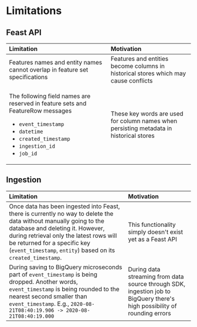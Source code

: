 # Limitations

## Feast API

<table>
  <thead>
    <tr>
      <th style="text-align:left">Limitation</th>
      <th style="text-align:left">Motivation</th>
    </tr>
  </thead>
  <tbody>
    <tr>
      <td style="text-align:left">Features names and entity names cannot overlap in feature set specifications</td>
      <td
      style="text-align:left">Features and entities become columns in historical stores which may cause
        conflicts</td>
    </tr>
    <tr>
      <td style="text-align:left">
        <p>The following field names are reserved in feature sets and FeatureRow
          messages</p>
        <ul>
          <li><code>event_timestamp</code>
          </li>
          <li><code>datetime</code>
          </li>
          <li><code>created_timestamp</code>
          </li>
          <li><code>ingestion_id</code>
          </li>
          <li><code>job_id</code>
          </li>
        </ul>
      </td>
      <td style="text-align:left">These key words are used for column names when persisting metadata in
        historical stores</td>
    </tr>
  </tbody>
</table>

## Ingestion

| Limitation | Motivation |
| :--- | :--- |
| Once data has been ingested into Feast, there is currently no way to delete the data without manually going to the database and deleting it. However, during retrieval only the latest rows will be returned for a specific key \(`event_timestamp`, `entity`\) based on its `created_timestamp`. | This functionality simply doesn't exist yet as a Feast API |
| During saving to BigQuery microseconds part of `event_timestamp`  is being dropped. Another words, `event_timestamp` is being rounded to the nearest second smaller than `event_timestamp`.  E.g., `2020-08-21T08:40:19.906 -> 2020-08-21T08:40:19.000` | During data streaming from data source through SDK, ingestion job to BigQuery there's high possibility of rounding errors |

